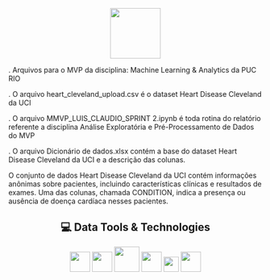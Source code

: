 <p align="center">
  <img src="https://reari.uff.br/wp-content/uploads/sites/171/2023/09/pucrio.png" width="100" height="100"/>
</p>

. Arquivos para o MVP da disciplina: Machine Learning & Analytics da PUC RIO

. O arquivo heart_cleveland_upload.csv é o dataset Heart Disease Cleveland da UCI

. O arquivo MMVP_LUIS_CLAUDIO_SPRINT 2.ipynb é toda rotina do relatório referente a disciplina Análise Exploratória e Pré-Processamento de Dados do MVP

. O arquivo Dicionário de dados.xlsx contém a base do dataset Heart Disease Cleveland da UCI e a descrição das colunas.


O conjunto de dados Heart Disease Cleveland da UCI contém informações anônimas sobre pacientes, incluindo características clínicas e resultados de exames. Uma das colunas, chamada CONDITION, indica a presença ou ausência de doença cardíaca nesses pacientes.

<div align="center">

## 💻 Data Tools & Technologies

<img src="https://cdn.jsdelivr.net/gh/devicons/devicon@latest/icons/python/python-original.svg" width="40" height="40" />
<img src="https://cdn.jsdelivr.net/gh/devicons/devicon@latest/icons/pandas/pandas-original-wordmark.svg" width="40" height="40"  />
<img src="https://cdn.jsdelivr.net/gh/devicons/devicon@latest/icons/numpy/numpy-plain-wordmark.svg" width="50" height="50" /> 
<img src="https://cdn.jsdelivr.net/gh/devicons/devicon@latest/icons/matplotlib/matplotlib-original.svg" width="40" height="40"/>
<img src="https://cdn.jsdelivr.net/gh/devicons/devicon@latest/icons/plotly/plotly-original.svg" width="30" height="30" />
<img src="https://cdn.jsdelivr.net/gh/devicons/devicon@latest/icons/scikitlearn/scikitlearn-original.svg" width="40" height="40" />

</div>


